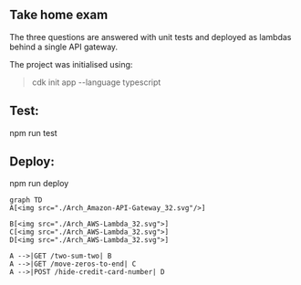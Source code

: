## Take home exam

The three questions are answered with unit tests and deployed as lambdas behind a single API gateway.

The project was initialised using:

> cdk init app --language typescript

## Test:

npm run test

## Deploy:

npm run deploy

```mermaid
graph TD
A[<img src="./Arch_Amazon-API-Gateway_32.svg"/>]

B[<img src="./Arch_AWS-Lambda_32.svg">]
C[<img src="./Arch_AWS-Lambda_32.svg">]
D[<img src="./Arch_AWS-Lambda_32.svg">]

A -->|GET /two-sum-two| B
A -->|GET /move-zeros-to-end| C
A -->|POST /hide-credit-card-number| D
```
